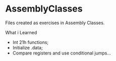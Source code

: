 # AssemblyClasses
Files created as exercises in Assembly Classes.

What i Learned

- Int 21h functions;
- Initialize .data; 
- Compare registers and use conditional jumps... 